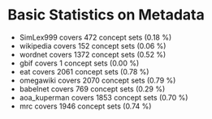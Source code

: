 # Basic Statistics on Metadata

* SimLex999 covers 472 concept sets (0.18 %)
* wikipedia covers 152 concept sets (0.06 %)
* wordnet covers 1372 concept sets (0.52 %)
* gbif covers 1 concept sets (0.00 %)
* eat covers 2061 concept sets (0.78 %)
* omegawiki covers 2070 concept sets (0.79 %)
* babelnet covers 769 concept sets (0.29 %)
* aoa_kuperman covers 1853 concept sets (0.70 %)
* mrc covers 1946 concept sets (0.74 %)
